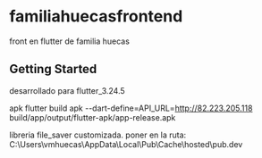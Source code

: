 # familiahuecasfrontend

front en flutter de familia huecas

## Getting Started
desarrollado para flutter_3.24.5

apk
flutter build apk --dart-define=API_URL=http://82.223.205.118
build/app/output/flutter-apk/app-release.apk

libreria file_saver customizada. poner en la ruta: C:\Users\vmhuecas\AppData\Local\Pub\Cache\hosted\pub.dev
